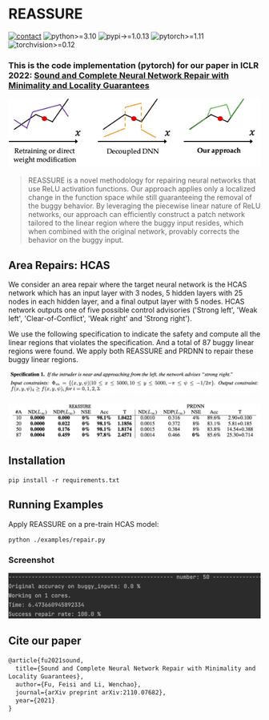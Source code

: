 # REASSURE
[![contact](https://img.shields.io/badge/contact-fufeisi@bu.edu-coral)](fufeisi@bu.edu)
![python>=3.10](https://img.shields.io/badge/python->=3.10-informational.svg)
![pypi->=1.0.13](https://img.shields.io/badge/pypi->=1.0.13-informational.svg)
![pytorch>=1.11](https://img.shields.io/badge/pytorch->=1.11-informational.svg)
![torchvision>=0.12](https://img.shields.io/badge/torchvision->=0.12-informational.svg)

### This is the code implementation (pytorch) for our paper in ICLR 2022: [Sound and Complete Neural Network Repair with Minimality and Locality Guarantees](https://arxiv.org/abs/2110.07682)

![REASSURE](figures/repair.png)

> REASSURE is a novel methodology for repairing neural networks that use ReLU activation functions.
Our approach applies only a localized change in the function space while still guaranteeing the removal of the buggy behavior.
By leveraging the piecewise linear nature of ReLU networks, 
our approach can efficiently construct a patch network tailored to the linear region where the buggy input resides, 
which when combined with the original network, provably corrects the behavior on the buggy input.
## Area Repairs: HCAS

We consider an area repair where the target neural network is the HCAS network which has an input layer with 3 nodes, 
5 hidden layers with 25 nodes in each hidden layer, and a final output layer with 5 nodes. 
HCAS network outputs one of five possible control advisories ('Strong left', 'Weak left', 'Clear-of-Conflict', 'Weak right' and 'Strong right').

We use the following specification to indicate the safety and compute all the linear regions that violates the specification. 
And a total of 87 buggy linear regions were found. We apply both REASSURE and PRDNN to repair these buggy linear regions. 

![specification](figures/specification.png)

![compare](figures/compare.png)
## Installation
 ```python3
 pip install -r requirements.txt
 ```

## Running Examples
Apply REASSURE on a pre-train HCAS model:
 ```python3
 python ./examples/repair.py
 ```
### Screenshot
![result](figures/REASSURE.png)

## Cite our paper
```
@article{fu2021sound,
  title={Sound and Complete Neural Network Repair with Minimality and Locality Guarantees},
  author={Fu, Feisi and Li, Wenchao},
  journal={arXiv preprint arXiv:2110.07682},
  year={2021}
}
```
